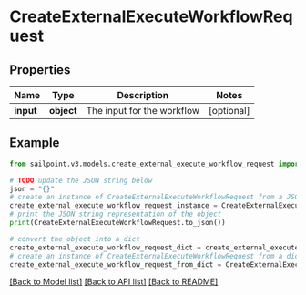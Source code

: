 # CreateExternalExecuteWorkflowRequest


## Properties

Name | Type | Description | Notes
------------ | ------------- | ------------- | -------------
**input** | **object** | The input for the workflow | [optional] 

## Example

```python
from sailpoint.v3.models.create_external_execute_workflow_request import CreateExternalExecuteWorkflowRequest

# TODO update the JSON string below
json = "{}"
# create an instance of CreateExternalExecuteWorkflowRequest from a JSON string
create_external_execute_workflow_request_instance = CreateExternalExecuteWorkflowRequest.from_json(json)
# print the JSON string representation of the object
print(CreateExternalExecuteWorkflowRequest.to_json())

# convert the object into a dict
create_external_execute_workflow_request_dict = create_external_execute_workflow_request_instance.to_dict()
# create an instance of CreateExternalExecuteWorkflowRequest from a dict
create_external_execute_workflow_request_from_dict = CreateExternalExecuteWorkflowRequest.from_dict(create_external_execute_workflow_request_dict)
```
[[Back to Model list]](../README.md#documentation-for-models) [[Back to API list]](../README.md#documentation-for-api-endpoints) [[Back to README]](../README.md)


